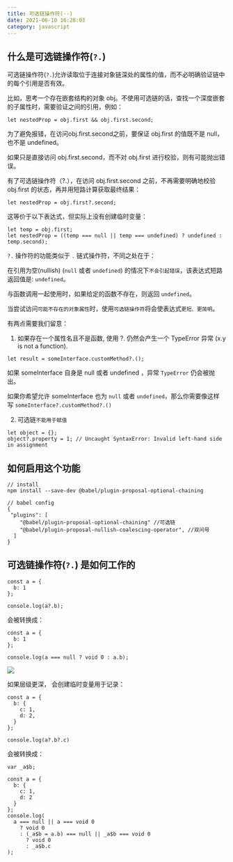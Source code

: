 ```yaml
---
title: 可选链操作符(--)
date: 2021-06-10 16:28:03
category: javascript
---
```

## 什么是可选链操作符(`?.`)

可选链操作符(`?.`)允许读取位于连接对象链深处的属性的值，而不必明确验证链中的每个引用是否有效。

比如，思考一个存在嵌套结构的对象 obj。不使用可选链的话，查找一个深度嵌套的子属性时，需要验证之间的引用，例如：

```
let nestedProp = obj.first && obj.first.second;
```

为了避免报错，在访问obj.first.second之前，要保证 obj.first 的值既不是 null，也不是 undefined。

如果只是直接访问 obj.first.second，而不对 obj.first 进行校验，则有可能抛出错误。

有了可选链操作符（?.），在访问 obj.first.second 之前，不再需要明确地校验 obj.first 的状态，再并用短路计算获取最终结果：

```
let nestedProp = obj.first?.second;
```

这等价于以下表达式，但实际上没有创建临时变量：

```
let temp = obj.first;
let nestedProp = ((temp === null || temp === undefined) ? undefined : temp.second);
```

`?.` 操作符的功能类似于 `.` 链式操作符，不同之处在于：

在引用为空(nullish) (`null` 或者 `undefined`) 的情况下`不会引起错误`，该表达式短路返回值是: `undefined`。

与函数调用一起使用时，如果给定的函数不存在，则返回 `undefined`。

当尝试访问`可能不存在的对象属性`时，使用`可选链操作符`将会使表达式`更短、更简明`。

有两点需要我们留意：

1.  如果存在一个属性名且不是函数, 使用 ?. 仍然会产生一个 TypeError 异常 (x.y is not a function).

```
let result = someInterface.customMethod?.();
```

如果 someInterface 自身是 null 或者 undefined ，异常 `TypeError` 仍会被抛出。

如果你希望允许 someInterface 也为 `null` 或者 `undefined`，那么你需要像这样写 `someInterface?.customMethod?.()`

2.  可选链`不能用于赋值`

```
let object = {};
object?.property = 1; // Uncaught SyntaxError: Invalid left-hand side in assignment
```

## 如何启用这个功能

```
// install
npm install --save-dev @babel/plugin-proposal-optional-chaining

// babel config
{
 "plugins": [
    "@babel/plugin-proposal-optional-chaining" //可选链
    "@babel/plugin-proposal-nullish-coalescing-operator", //双问号
  ]
}
```

## 可选链操作符(`?.`) 是如何工作的

```
const a = {
  b: 1
};

console.log(a?.b);
```

会被转换成：

```
const a = {
  b: 1
};

console.log(a === null ? void 0 : a.b);
```

![](https://upload-images.jianshu.io/upload_images/10024246-a048dd2a5d082ed7.png?imageMogr2/auto-orient/strip%7CimageView2/2/w/1240)

如果层级更深， 会创建临时变量用于记录：

```
const a = {
  b: {
    c: 1,
    d: 2,
  }
};

console.log(a?.b?.c)
```

会被转换成：

```
var _a$b;

const a = {
  b: {
    c: 1,
    d: 2
  }
};
console.log(
  a === null || a === void 0
    ? void 0 
    : (_a$b = a.b) === null || _a$b === void 0
      ? void 0
      : _a$b.c
);
```
